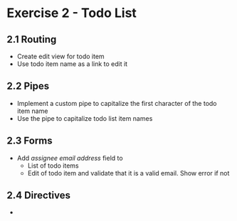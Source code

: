 # Exercise 2 - Todo List

## 2.1 Routing

- Create edit view for todo item
- Use todo item name as a link to edit it

## 2.2 Pipes

- Implement a custom pipe to capitalize the first character of the todo item name
- Use the pipe to capitalize todo list item names

## 2.3 Forms

- Add _assignee email address_ field to
  - List of todo items
  - Edit of todo item and validate that it is a valid email. Show error if not

## 2.4 Directives

-
